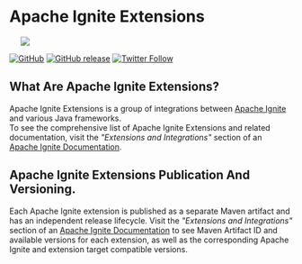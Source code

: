 # Apache Ignite Extensions

<a href="https://ignite.apache.org/"><img src="https://github.com/apache/ignite-website/blob/master/images/ignite_logo_full.svg" hspace="20"/></a>

[![GitHub](https://img.shields.io/github/license/apache/ignite?color=blue)](https://www.apache.org/licenses/LICENSE-2.0.html)
[![GitHub release](https://img.shields.io/badge/release-download-brightgreen.svg)](https://ignite.apache.org/download.cgi#extensions)
[![Twitter Follow](https://img.shields.io/twitter/follow/ApacheIgnite?style=social)](https://twitter.com/ApacheIgnite)

## What Are Apache Ignite Extensions?

Apache Ignite Extensions is a group of integrations between [Apache Ignite](https://ignite.apache.org) and various Java frameworks.  
To see the comprehensive list of Apache Ignite Extensions and related documentation, visit the *"Extensions and Integrations"* section of an  [Apache Ignite Documentation](https://ignite.apache.org/docs/latest/). 

## Apache Ignite Extensions Publication And Versioning.

Each Apache Ignite extension is published as a separate Maven artifact and has an independent release lifecycle. Visit the *"Extensions and Integrations"* section of an  [Apache Ignite Documentation](https://ignite.apache.org/docs/latest/) to see Maven Artifact ID and available versions for each extension, as well as the corresponding Apache Ignite and extension target compatible versions.



